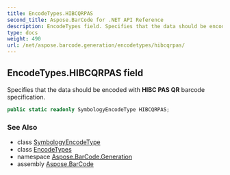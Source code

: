```yaml
---
title: EncodeTypes.HIBCQRPAS
second_title: Aspose.BarCode for .NET API Reference
description: EncodeTypes field. Specifies that the data should be encoded with HIBC PAS QR barcode specification
type: docs
weight: 490
url: /net/aspose.barcode.generation/encodetypes/hibcqrpas/
---
```

## EncodeTypes.HIBCQRPAS field

Specifies that the data should be encoded with **HIBC PAS QR** barcode specification.

```csharp
public static readonly SymbologyEncodeType HIBCQRPAS;
```

### See Also

* class [SymbologyEncodeType](../../symbologyencodetype/)
* class [EncodeTypes](../)
* namespace [Aspose.BarCode.Generation](../../encodetypes/)
* assembly [Aspose.BarCode](../../../)


